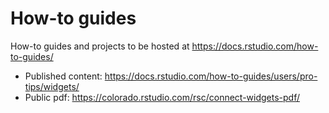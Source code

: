 # How-to guides

How-to guides and projects to be hosted at https://docs.rstudio.com/how-to-guides/

- Published content: https://docs.rstudio.com/how-to-guides/users/pro-tips/widgets/
- Public pdf: https://colorado.rstudio.com/rsc/connect-widgets-pdf/
